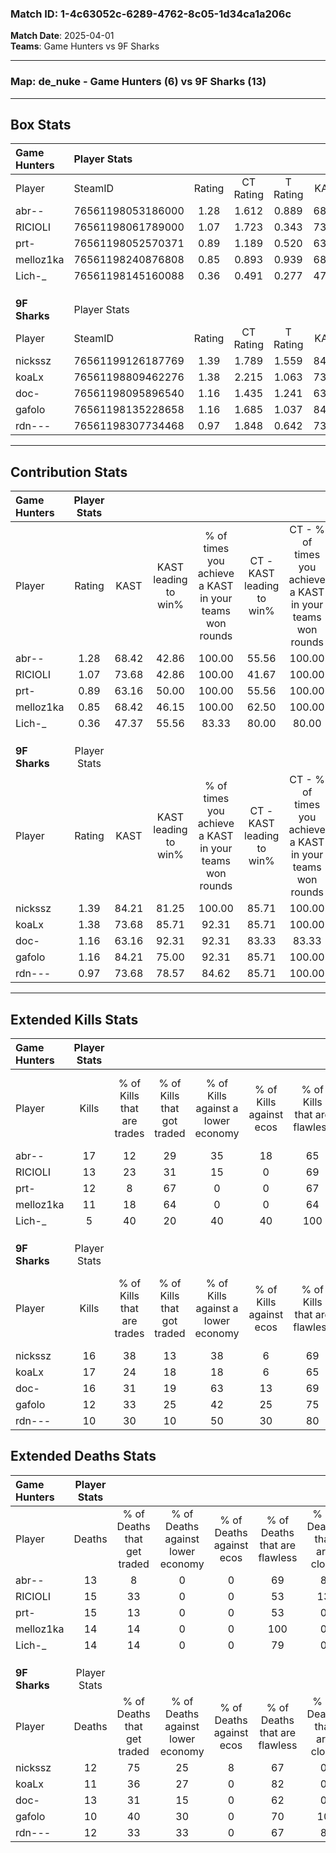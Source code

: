 ### Match ID: 1-4c63052c-6289-4762-8c05-1d34ca1a206c  
**Match Date**: 2025-04-01  
**Teams**: Game Hunters vs 9F Sharks  

---  

### **Map**: de_nuke - Game Hunters (6) vs 9F Sharks (13)  
---  

## Box Stats  

| **Game Hunters** | Player Stats      |        |           |          |       |      |       |         |        |      |     |
| :- | :- | :-: | :-: | :-: | :-: | :-: | :-: | :-: | :-: | :-: | :-: |
| Player           | SteamID           | Rating | CT Rating | T Rating | KAST  | ADR  | Kills | Assists | Deaths | K/D  | HS% |
| abr--            | 76561198053186000 |  1.28  |   1.612   |  0.889   | 68.42 | 89.8 |  17   |    4    |   13   | 1.31 | 52  |
| RICIOLI          | 76561198061789000 |  1.07  |   1.723   |  0.343   | 73.68 | 85.4 |  13   |    6    |   15   | 0.87 | 30  |
| prt-             | 76561198052570371 |  0.89  |   1.189   |  0.520   | 63.16 | 67.7 |  12   |    4    |   15   | 0.80 | 33  |
| melloz1ka        | 76561198240876808 |  0.85  |   0.893   |  0.939   | 68.42 | 56.2 |  11   |    1    |   14   | 0.79 | 27  |
| Lich-_           | 76561198145160088 |  0.36  |   0.491   |  0.277   | 47.37 | 30.8 |   5   |    3    |   14   | 0.36 | 60  |
|                  |                   |        |           |          |       |      |       |         |        |      |     |
|                  |                   |        |           |          |       |      |       |         |        |      |     |
|                  |                   |        |           |          |       |      |       |         |        |      |     |
| **9F Sharks**    | Player Stats      |        |           |          |       |      |       |         |        |      |     |
| Player           | SteamID           | Rating | CT Rating | T Rating | KAST  | ADR  | Kills | Assists | Deaths | K/D  | HS% |
| nickssz          | 76561199126187769 |  1.39  |   1.789   |  1.559   | 84.21 | 86.1 |  16   |    9    |   12   | 1.33 | 31  |
| koaLx            | 76561198809462276 |  1.38  |   2.215   |  1.063   | 73.68 | 92.4 |  17   |    3    |   11   | 1.55 | 52  |
| doc-             | 76561198095896540 |  1.16  |   1.435   |  1.241   | 63.16 | 81.4 |  16   |    3    |   13   | 1.23 | 50  |
| gafolo           | 76561198135228658 |  1.16  |   1.685   |  1.037   | 84.21 | 62.7 |  12   |    3    |   10   | 1.20 | 41  |
| rdn---           | 76561198307734468 |  0.97  |   1.848   |  0.642   | 73.68 | 69.5 |  10   |    6    |   12   | 0.83 | 60  |
---  

## Contribution Stats  

| **Game Hunters** | Player Stats |       |                      |                                                        |                           |                                                             |                          |                                                            |
| :- | :-: | :-: | :-: | :-: | :-: | :-: | :-: | :-: |
| Player           |    Rating    | KAST  | KAST leading to win% | % of times you achieve a KAST in your teams won rounds | CT - KAST leading to win% | CT - % of times you achieve a KAST in your teams won rounds | T - KAST leading to win% | T - % of times you achieve a KAST in your teams won rounds |
| abr--            |     1.28     | 68.42 |        42.86         |                         100.00                         |           55.56           |                           100.00                            |          20.00           |                           100.00                           |
| RICIOLI          |     1.07     | 73.68 |        42.86         |                         100.00                         |           41.67           |                           100.00                            |          50.00           |                           100.00                           |
| prt-             |     0.89     | 63.16 |        50.00         |                         100.00                         |           55.56           |                           100.00                            |          33.33           |                           100.00                           |
| melloz1ka        |     0.85     | 68.42 |        46.15         |                         100.00                         |           62.50           |                           100.00                            |          20.00           |                           100.00                           |
| Lich-_           |     0.36     | 47.37 |        55.56         |                         83.33                          |           80.00           |                            80.00                            |          25.00           |                           100.00                           |
|                  |              |       |                      |                                                        |                           |                                                             |                          |                                                            |
|                  |              |       |                      |                                                        |                           |                                                             |                          |                                                            |
|                  |              |       |                      |                                                        |                           |                                                             |                          |                                                            |
| **9F Sharks**    | Player Stats |       |                      |                                                        |                           |                                                             |                          |                                                            |
| Player           |    Rating    | KAST  | KAST leading to win% | % of times you achieve a KAST in your teams won rounds | CT - KAST leading to win% | CT - % of times you achieve a KAST in your teams won rounds | T - KAST leading to win% | T - % of times you achieve a KAST in your teams won rounds |
| nickssz          |     1.39     | 84.21 |        81.25         |                         100.00                         |           85.71           |                           100.00                            |          77.78           |                           100.00                           |
| koaLx            |     1.38     | 73.68 |        85.71         |                         92.31                          |           85.71           |                           100.00                            |          85.71           |                           85.71                            |
| doc-             |     1.16     | 63.16 |        92.31         |                         92.31                          |           83.33           |                            83.33                            |          100.00          |                           100.00                           |
| gafolo           |     1.16     | 84.21 |        75.00         |                         92.31                          |           85.71           |                           100.00                            |          66.67           |                           85.71                            |
| rdn---           |     0.97     | 73.68 |        78.57         |                         84.62                          |           85.71           |                           100.00                            |          71.43           |                           71.43                            |
---  

## Extended Kills Stats  

| **Game Hunters** | Player Stats |                            |                            |                                    |                         |                              |                                 |                                       |                    |           |
| :- | :-: | :-: | :-: | :-: | :-: | :-: | :-: | :-: | :-: | :-: |
| Player           |    Kills     | % of Kills that are trades | % of Kills that got traded | % of Kills against a lower economy | % of Kills against ecos | % of Kills that are flawless | % of Kills that are close duels | % of Kills that are assisted by flash | Pistol Round Kills | AWP Kills |
| abr--            |      17      |             12             |             29             |                 35                 |           18            |              65              |                6                |                   0                   |         2          |     0     |
| RICIOLI          |      13      |             23             |             31             |                 15                 |            0            |              69              |                0                |                   0                   |         0          |     0     |
| prt-             |      12      |             8              |             67             |                 0                  |            0            |              67              |                8                |                   0                   |         1          |     0     |
| melloz1ka        |      11      |             18             |             64             |                 0                  |            0            |              64              |                0                |                   0                   |         2          |     6     |
| Lich-_           |      5       |             40             |             20             |                 40                 |           40            |             100              |                0                |                  20                   |         1          |     0     |
|                  |              |                            |                            |                                    |                         |                              |                                 |                                       |                    |           |
|                  |              |                            |                            |                                    |                         |                              |                                 |                                       |                    |           |
|                  |              |                            |                            |                                    |                         |                              |                                 |                                       |                    |           |
| **9F Sharks**    | Player Stats |                            |                            |                                    |                         |                              |                                 |                                       |                    |           |
| Player           |    Kills     | % of Kills that are trades | % of Kills that got traded | % of Kills against a lower economy | % of Kills against ecos | % of Kills that are flawless | % of Kills that are close duels | % of Kills that are assisted by flash | Pistol Round Kills | AWP Kills |
| nickssz          |      16      |             38             |             13             |                 38                 |            6            |              69              |                6                |                   0                   |         0          |     0     |
| koaLx            |      17      |             24             |             18             |                 18                 |            6            |              65              |                0                |                   0                   |         3          |     0     |
| doc-             |      16      |             31             |             19             |                 63                 |           13            |              69              |                6                |                   6                   |         0          |     0     |
| gafolo           |      12      |             33             |             25             |                 42                 |           25            |              75              |                0                |                   0                   |         2          |     0     |
| rdn---           |      10      |             30             |             10             |                 50                 |           30            |              80              |               10                |                   0                   |         2          |     0     |
## Extended Deaths Stats  

| **Game Hunters** | Player Stats |                             |                                   |                          |                               |                            |                           |               |
| :- | :-: | :-: | :-: | :-: | :-: | :-: | :-: | :-: |
| Player           |    Deaths    | % of Deaths that get traded | % of Deaths against lower economy | % of Deaths against ecos | % of Deaths that are flawless | % of Deaths that are close | % of Deaths while blinded | Deaths to AWP |
| abr--            |      13      |              8              |                 0                 |            0             |              69               |             8              |             8             |       0       |
| RICIOLI          |      15      |             33              |                 0                 |            0             |              53               |             13             |             0             |       0       |
| prt-             |      15      |             13              |                 0                 |            0             |              53               |             0              |             0             |       0       |
| melloz1ka        |      14      |             14              |                 0                 |            0             |              100              |             0              |             0             |       0       |
| Lich-_           |      14      |             14              |                 0                 |            0             |              79               |             0              |             0             |       0       |
|                  |              |                             |                                   |                          |                               |                            |                           |               |
|                  |              |                             |                                   |                          |                               |                            |                           |               |
|                  |              |                             |                                   |                          |                               |                            |                           |               |
| **9F Sharks**    | Player Stats |                             |                                   |                          |                               |                            |                           |               |
| Player           |    Deaths    | % of Deaths that get traded | % of Deaths against lower economy | % of Deaths against ecos | % of Deaths that are flawless | % of Deaths that are close | % of Deaths while blinded | Deaths to AWP |
| nickssz          |      12      |             75              |                25                 |            8             |              67               |             0              |             0             |       0       |
| koaLx            |      11      |             36              |                27                 |            0             |              82               |             0              |             0             |       2       |
| doc-             |      13      |             31              |                15                 |            0             |              62               |             0              |             0             |       1       |
| gafolo           |      10      |             40              |                30                 |            0             |              70               |             10             |             0             |       1       |
| rdn---           |      12      |             33              |                33                 |            0             |              67               |             8              |             8             |       2       |
